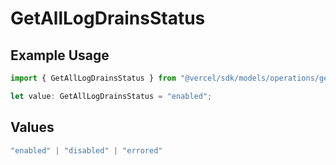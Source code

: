# GetAllLogDrainsStatus

## Example Usage

```typescript
import { GetAllLogDrainsStatus } from "@vercel/sdk/models/operations/getalllogdrains.js";

let value: GetAllLogDrainsStatus = "enabled";
```

## Values

```typescript
"enabled" | "disabled" | "errored"
```